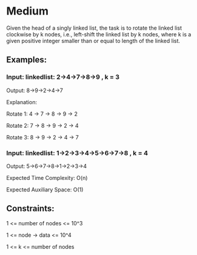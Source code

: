 # Medium

Given the head of a singly linked list, the task is to rotate the linked list clockwise by k nodes, i.e., left-shift the linked list by k nodes, where k is a given positive integer smaller than or equal to length of the linked list.

## Examples:

### Input: linkedlist: 2->4->7->8->9 , k = 3

Output: 8->9->2->4->7

Explanation:

Rotate 1: 4 -> 7 -> 8 -> 9 -> 2

Rotate 2: 7 -> 8 -> 9 -> 2 -> 4

Rotate 3: 8 -> 9 -> 2 -> 4 -> 7



### Input: linkedlist: 1->2->3->4->5->6->7->8 , k = 4

Output: 5->6->7->8->1->2->3->4


Expected Time Complexity: O(n)

Expected Auxiliary Space: O(1)


## Constraints:

1 <= number of nodes <= 10^3

1 <= node -> data <= 10^4

1 <= k <= number of nodes 
